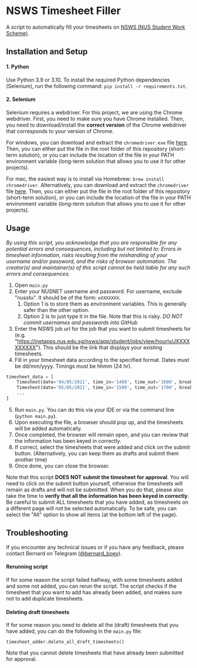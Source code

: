 # NSWS Timesheet Filler
A script to automatically fill your timesheets on [NSWS (NUS Student Work Scheme)](https://inetapps.nus.edu.sg/nsws/app/login).

## Installation and Setup

#### 1. Python

Use Python 3.9 or 3.10. To install the required Python dependencies (Selenium), run the following command:
`pip install -r requirements.txt`.

#### 2. Selenium

Selenium requires a webdriver. For this project, we are using the Chrome webdriver.
First, you need to make sure you have Chrome installed.
Then, you need to download/install the **correct version** of the Chrome webdriver that corresponds to your version of Chrome.

For windows, you can download and extract the `chromedriver.exe` file [here](https://sites.google.com/chromium.org/driver/).
Then, you can either put the file in the root folder of this repository (short-term solution),
or you can include the location of the file in your PATH environment variable (long-term solution that allows you to use it for other projects).

For mac, the easiest way is to install via Homebrew: `brew install chromedriver`.
Alternatively, you can download and extract the `chromedriver` file [here](https://sites.google.com/chromium.org/driver/).
Then, you can either put the file in the root folder of this repository (short-term solution),
or you can include the location of the file in your PATH environment variable (long-term solution that allows you to use it for other projects).

## Usage

*By using this script, you acknowledge that you are responsible for any potential errors and consequences, including but not limited to:
Errors in timesheet information, risks resulting from the mishandling of your username and/or password, and the risks of browser automation.
The creator(s) and maintainer(s) of this script cannot be held liable for any such errors and consequences.*

1. Open `main.py`
2. Enter your NUSNET username and password. For username, exclude "nusstu\". It should be of the form: `eXXXXXXX`.
   1. Option 1 is to store them as environment variables. This is generally safer than the other option.
   2. Option 2 is to just type it in the file. Note that this is risky. *DO NOT commit usernames and passwords into GitHub*
3. Enter the NSWS job url for the job that you want to submit timesheets for (e.g. "https://inetapps.nus.edu.sg/nsws/app/student/jobs/view/hourly/JXXXXXXXXXX").
This should be the link that displays your existing timesheets.
4. Fill in your timesheet data according to the specified format. Dates must be dd/mm/yyyy. Timings must be hhmm (24 hr).
```python
timesheet_data = [
    Timesheet(date='04/05/2021', time_in='1400', time_out='1600', break_='0000', gap='0000', others='0000', notes=''),
    Timesheet(date='05/05/2021', time_in='1500', time_out='1700', break_='0000', gap='0000', others='0000', notes=''),
    ...
]
```
5. Run `main.py`. You can do this via your IDE or via the command line (`python main.py`).
6. Upon executing the file, a browser should pop up, and the timesheets will be added automatically.
7. Once completed, the browser will remain open, and you can review that the information has been keyed in correctly.
8. If correct, select the timesheets that were added and click on the submit button. (Alternatively, you can keep them as drafts and submit them another time)
9. Once done, you can close the browser.

Note that this script **DOES NOT submit the timesheet for approval**.
You will need to click on the submit button yourself, otherwise the timesheets will remain as drafts and will not be submitted.
When you do that, please also take the time to **verify that all the information has been keyed in correctly**.
Be careful to submit ALL timesheets that you have added, as timesheets on a different page will not be selected automatically.
To be safe, you can select the "All" option to show all items (at the bottom left of the page).

## Troubleshooting

If you encounter any technical issues or if you have any feedback, please contact Bernard on Telegram ([@bernard_boey](https://t.me/bernard_boey)).

#### Rerunning script

If for some reason the script failed halfway, with some timesheets added and some not added, you can rerun the script.
The script checks if the timesheet that you want to add has already been added, and makes sure not to add duplicate timesheets.

#### Deleting draft timesheets

If for some reason you need to delete all the (draft) timesheets that you have added,
you can do the following in the `main.py` file:
```
timesheet_adder.delete_all_draft_timesheets()
```

Note that you cannot delete timesheets that have already been submitted for approval.
